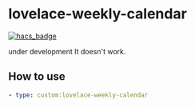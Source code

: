 # lovelace-weekly-calendar

[![hacs_badge](https://img.shields.io/badge/HACS-Custom-41BDF5.svg?style=for-the-badge)](https://github.com/hacs/integration)

under development
It doesn't work.

## How to use

```yaml
- type: custom:lovelace-weekly-calendar
```
